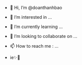- 👋 Hi, I’m @doanthanhbao
- 👀 I’m interested in ...
- 🌱 I’m currently learning ...
- 💞️ I’m looking to collaborate on ...
- 📫 How to reach me : ...

- ie✨💫
